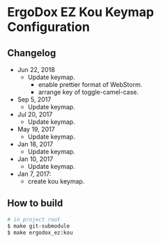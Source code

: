 # ErgoDox EZ Kou Keymap Configuration

## Changelog

* Jun 22, 2018
  * Update keymap.
    - enable prettier format of WebStorm.
    - arrange key of toggle-camel-case.
* Sep 5, 2017
  * Update keymap.
* Jul 20, 2017
  * Update keymap.
* May 19, 2017
  * Update keymap.
* Jan 18, 2017
  * Update keymap.
* Jan 10, 2017
  * Update keymap.
* Jan 7, 2017:
  * create kou keymap.

## How to build

```bash
# in project root
$ make git-submodule
$ make ergodox_ez:kou
```
